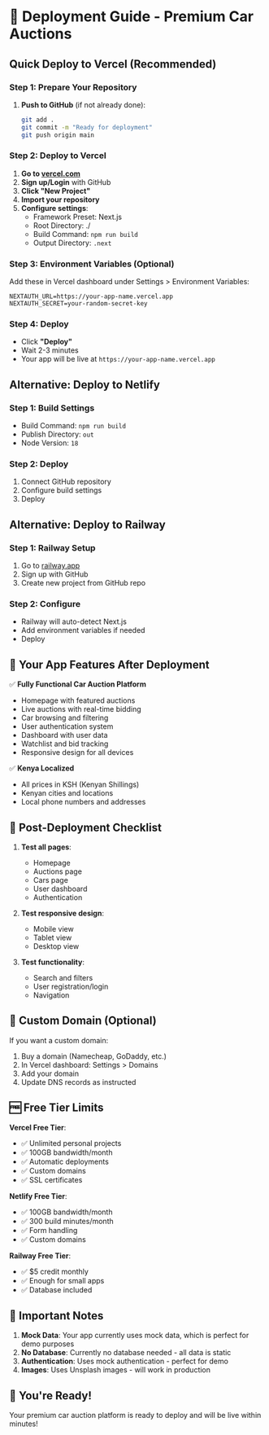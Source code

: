 # 🚀 Deployment Guide - Premium Car Auctions

## Quick Deploy to Vercel (Recommended)

### Step 1: Prepare Your Repository
1. **Push to GitHub** (if not already done):
   ```bash
   git add .
   git commit -m "Ready for deployment"
   git push origin main
   ```

### Step 2: Deploy to Vercel
1. **Go to [vercel.com](https://vercel.com)**
2. **Sign up/Login** with GitHub
3. **Click "New Project"**
4. **Import your repository**
5. **Configure settings**:
   - Framework Preset: Next.js
   - Root Directory: ./
   - Build Command: `npm run build`
   - Output Directory: `.next`

### Step 3: Environment Variables (Optional)
Add these in Vercel dashboard under Settings > Environment Variables:
```
NEXTAUTH_URL=https://your-app-name.vercel.app
NEXTAUTH_SECRET=your-random-secret-key
```

### Step 4: Deploy
- Click **"Deploy"**
- Wait 2-3 minutes
- Your app will be live at `https://your-app-name.vercel.app`

## Alternative: Deploy to Netlify

### Step 1: Build Settings
- Build Command: `npm run build`
- Publish Directory: `out`
- Node Version: `18`

### Step 2: Deploy
1. Connect GitHub repository
2. Configure build settings
3. Deploy

## Alternative: Deploy to Railway

### Step 1: Railway Setup
1. Go to [railway.app](https://railway.app)
2. Sign up with GitHub
3. Create new project from GitHub repo

### Step 2: Configure
- Railway will auto-detect Next.js
- Add environment variables if needed
- Deploy

## 🎯 Your App Features After Deployment

✅ **Fully Functional Car Auction Platform**
- Homepage with featured auctions
- Live auctions with real-time bidding
- Car browsing and filtering
- User authentication system
- Dashboard with user data
- Watchlist and bid tracking
- Responsive design for all devices

✅ **Kenya Localized**
- All prices in KSH (Kenyan Shillings)
- Kenyan cities and locations
- Local phone numbers and addresses

## 🔧 Post-Deployment Checklist

1. **Test all pages**:
   - Homepage
   - Auctions page
   - Cars page
   - User dashboard
   - Authentication

2. **Test responsive design**:
   - Mobile view
   - Tablet view
   - Desktop view

3. **Test functionality**:
   - Search and filters
   - User registration/login
   - Navigation

## 📱 Custom Domain (Optional)

If you want a custom domain:
1. Buy a domain (Namecheap, GoDaddy, etc.)
2. In Vercel dashboard: Settings > Domains
3. Add your domain
4. Update DNS records as instructed

## 🆓 Free Tier Limits

**Vercel Free Tier**:
- ✅ Unlimited personal projects
- ✅ 100GB bandwidth/month
- ✅ Automatic deployments
- ✅ Custom domains
- ✅ SSL certificates

**Netlify Free Tier**:
- ✅ 100GB bandwidth/month
- ✅ 300 build minutes/month
- ✅ Form handling
- ✅ Custom domains

**Railway Free Tier**:
- ✅ $5 credit monthly
- ✅ Enough for small apps
- ✅ Database included

## 🚨 Important Notes

1. **Mock Data**: Your app currently uses mock data, which is perfect for demo purposes
2. **No Database**: Currently no database needed - all data is static
3. **Authentication**: Uses mock authentication - perfect for demo
4. **Images**: Uses Unsplash images - will work in production

## 🎉 You're Ready!

Your premium car auction platform is ready to deploy and will be live within minutes!
